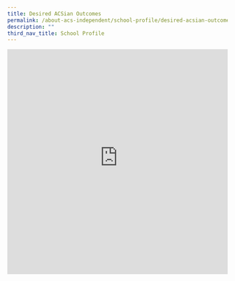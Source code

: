 ```yaml
---
title: Desired ACSian Outcomes
permalink: /about-acs-independent/school-profile/desired-acsian-outcomes/
description: ""
third_nav_title: School Profile
---
```

<iframe loading="lazy" src="https://www.youtube-nocookie.com/embed/K93AbIKDYEI?modestbranding=1&amp;showinfo=0&amp;rel=0&amp;iv_load_policy=3&amp;theme=light" width="100%" height="515" frameborder="0"></iframe>
